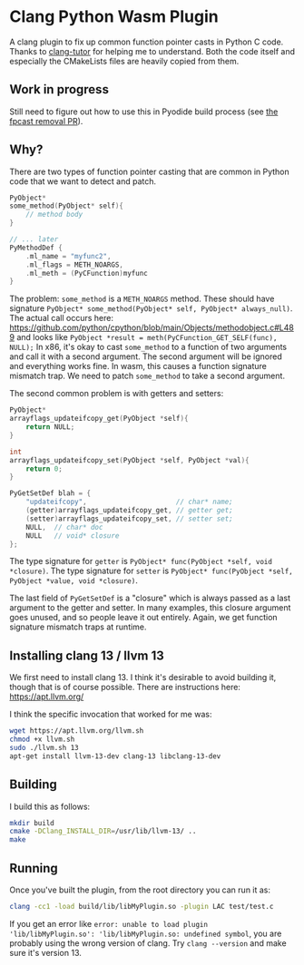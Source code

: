 # Clang Python Wasm Plugin
A clang plugin to fix up common function pointer casts in Python C code. Thanks
to [clang-tutor](https://github.com/banach-space/clang-tutor) for helping me to
understand. Both the code itself and especially the CMakeLists files are heavily
copied from them.

## Work in progress

Still need to figure out how to use this in Pyodide build process
(see [the fpcast removal PR](https://github.com/pyodide/pyodide/pull/1677)).

## Why?

There are two types of function pointer casting that are common in Python code
that we want to detect and patch.
```C
PyObject*
some_method(PyObject* self){
    // method body
}

// ... later
PyMethodDef {
    .ml_name = "myfunc2",
    .ml_flags = METH_NOARGS,
    .ml_meth = (PyCFunction)myfunc
}
```
The problem: `some_method` is a `METH_NOARGS` method. These should have
signature `PyObject* some_method(PyObject* self, PyObject* always_null)`. The
actual call occurs here:
https://github.com/python/cpython/blob/main/Objects/methodobject.c#L489 and
looks like `PyObject *result = meth(PyCFunction_GET_SELF(func), NULL);` In x86,
it's okay to cast `some_method` to a function of two arguments and call it with
a second argument. The second argument will be ignored and everything works
fine. In wasm, this causes a function signature mismatch trap. We need to patch
`some_method` to take a second argument.

The second common problem is with getters and setters:
```C
PyObject*
arrayflags_updateifcopy_get(PyObject *self){
    return NULL;
}

int
arrayflags_updateifcopy_set(PyObject *self, PyObject *val){
    return 0;
}

PyGetSetDef blah = {
    "updateifcopy",                      // char* name;
    (getter)arrayflags_updateifcopy_get, // getter get;
    (setter)arrayflags_updateifcopy_set, // setter set;
    NULL,  // char* doc
    NULL   // void* closure
};
```
The type signature for `getter` is
`PyObject* func(PyObject *self, void *closure)`.
The type signature for `setter` is
`PyObject* func(PyObject *self, PyObject *value, void *closure)`.

The last field of `PyGetSetDef` is a "closure" which is always passed as a last
argument to the getter and setter. In many examples, this closure argument goes
unused, and so people leave it out entirely. Again, we get function signature
mismatch traps at runtime.


## Installing clang 13 / llvm 13
We first need to install clang 13. I think it's desirable to avoid building it,
though that is of course possible. There are instructions here:
https://apt.llvm.org/

I think the specific invocation that worked for me was:
```sh
wget https://apt.llvm.org/llvm.sh
chmod +x llvm.sh
sudo ./llvm.sh 13
apt-get install llvm-13-dev clang-13 libclang-13-dev
```

## Building

I build this as follows:
```sh
mkdir build
cmake -DClang_INSTALL_DIR=/usr/lib/llvm-13/ ..
make
```

## Running
Once you've built the plugin, from the root directory you can run it as:
```sh
clang -cc1 -load build/lib/libMyPlugin.so -plugin LAC test/test.c
```
If you get an error like
`error: unable to load plugin 'lib/libMyPlugin.so': 'lib/libMyPlugin.so: undefined symbol`,
you are probably using the wrong version of clang.
Try `clang --version` and make sure it's version 13.
